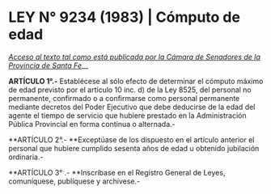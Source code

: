 # LEY N° 9234 (1983) | Cómputo de edad

[_Acceso al texto tal como está publicada por la Cámara de Senadores de la Provincia de Santa Fe_](https://drive.google.com/file/d/1ymioBgBI8k6YV-TWYc4z3j5QN2HYk0FW/view?usp=sharing)__

**ARTÍCULO 1°.-** Establécese al sólo efecto de determinar el cómputo máximo de edad previsto por el artículo 10 inc. d) de la Ley 8525, del personal no permanente, confirmado o a confirmarse como personal permanente mediante decretos del Poder Ejecutivo que debe deducirse de la edad del agente el tiempo de servicio que hubiere prestado en la Administración Pública Provincial en forma continua o alternada.-&#x20;

**ARTÍCULO 2°.- **Exceptúase de los dispuesto en el artículo anterior el personal que hubiere cumplido sesenta años de edad u obtenido jubilación ordinaria.-&#x20;

**ARTÍCULO 3° .- **Inscríbase en el Registro General de Leyes, comuníquese, publíquese y archívese.-&#x20;
